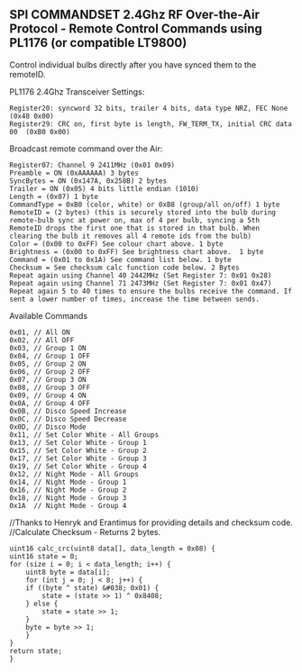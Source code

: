 ## SPI COMMANDSET 2.4Ghz RF Over-the-Air Protocol - Remote Control Commands using PL1176 (or compatible LT9800)

Control individual bulbs directly after you have synced them to the remoteID.

PL1176 2.4Ghz Transceiver Settings: 

    Register20: syncword 32 bits, trailer 4 bits, data type NRZ, FEC None      (0x48 0x00) 
    Register29: CRC on, first byte is length, FW_TERM_TX, initial CRC data 00  (0xB0 0x00)

Broadcast remote command over the Air:

    Register07: Channel 9 2411MHz (0x01 0x09)
    Preamble = ON (0xAAAAAA) 3 bytes
    SyncBytes = ON (0x147A, 0x258B) 2 bytes
    Trailer = ON (0x05) 4 bits little endian (1010)
    Length = (0x07) 1 byte
    CommandType = 0xB0 (color, white) or 0xB8 (group/all on/off) 1 byte
    RemoteID = (2 bytes) (this is securely stored into the bulb during remote-bulb sync at power on, max of 4 per bulb, syncing a 5th RemoteID drops the first one that is stored in that bulb. When clearing the bulb it removes all 4 remote ids from the bulb)
    Color = (0x00 to 0xFF) See colour chart above. 1 byte
    Brightness = (0x00 to 0xFF) See brightness chart above.  1 byte
    Command = (0x01 to 0x1A) See command list below. 1 byte
    Checksum = See checksum calc function code below. 2 Bytes
    Repeat again using Channel 40 2442MHz (Set Register 7: 0x01 0x28)
    Repeat again using Channel 71 2473MHz (Set Register 7: 0x01 0x47)
    Repeat again 5 to 40 times to ensure the bulbs receive the command. If sent a lower number of times, increase the time between sends.

Available Commands

    0x01, // All ON
    0x02, // All OFF
    0x03, // Group 1 ON
    0x04, // Group 1 OFF
    0x05, // Group 2 ON
    0x06, // Group 2 OFF
    0x07, // Group 3 ON
    0x08, // Group 3 OFF
    0x09, // Group 4 ON
    0x0A, // Group 4 OFF
    0x0B, // Disco Speed Increase
    0x0C, // Disco Speed Decrease
    0x0D, // Disco Mode
    0x11, // Set Color White - All Groups
    0x13, // Set Color White - Group 1
    0x15, // Set Color White - Group 2
    0x17, // Set Color White - Group 3
    0x19, // Set Color White - Group 4
    0x12, // Night Mode - All Groups
    0x14, // Night Mode - Group 1
    0x16, // Night Mode - Group 2
    0x18, // Night Mode - Group 3
    0x1A  // Night Mode - Group 4

//Thanks to Henryk and Erantimus for providing details and checksum code.
//Calculate Checksum - Returns 2 bytes.

    uint16 calc_crc(uint8 data[], data_length = 0x08) {
    uint16 state = 0;
    for (size i = 0; i < data_length; i++) {
        uint8 byte = data[i];
        for (int j = 0; j < 8; j++) {
        if ((byte ^ state) &#038; 0x01) {
            state = (state >> 1) ^ 0x8408;
        } else {
            state = state >> 1;
        }
        byte = byte >> 1;
        }
    }
    return state;
    }
